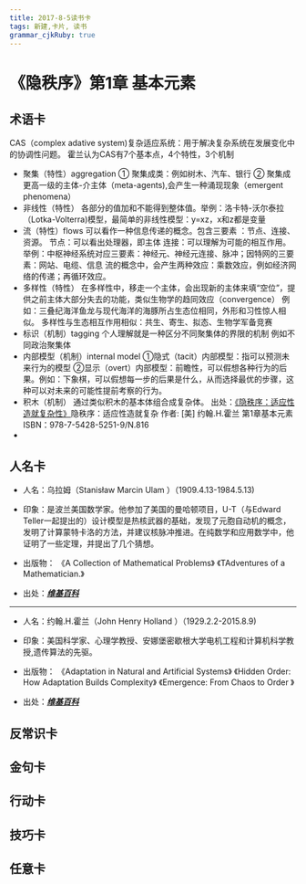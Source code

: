 ```yaml
---
title: 2017-8-5读书卡
tags: 新建,卡片, 读书
grammar_cjkRuby: true
---
```


# 《隐秩序》第1章 基本元素
## 术语卡
CAS（complex adative system)复杂适应系统：用于解决复杂系统在发展变化中的协调性问题。
霍兰认为CAS有7个基本点，4个特性，3个机制
- 聚集（特性）aggregation
   ① 聚集成类：例如树木、汽车、银行
   ② 聚集成更高一级的主体-介主体（meta-agents),会产生一种涌现现象（emergent phenomena）
- 非线性（特性）
   各部分的值加和不能得到整体值。举例：洛卡特-沃尔泰拉（Lotka-Volterra)模型，最简单的非线性模型：y=xz，x和z都是变量
- 流（特性）flows
  可以看作一种信息传递的概念。包含三要素 ：节点、连接、资源。
  节点：可以看出处理器，即主体
  连接：可以理解为可能的相互作用。
  举例：中枢神经系统对应三要素：神经元、神经元连接、脉冲；因特网的三要素：网站、电缆、信息
  流的概念中，会产生两种效应：乘数效应，例如经济网络的传递；再循环效应。
- 多样性（特性）
   在多样性中，移走一个主体，会出现新的主体来填“空位”，提供之前主体大部分失去的功能，类似生物学的趋同效应（convergence）
   例如：三叠纪海洋鱼龙与现代海洋的海豚所占生态位相同，外形和习性惊人相似。
   多样性与生态相互作用相似：共生、寄生、拟态、生物学军备竞赛
- 标识（机制）tagging
  个人理解就是一种区分不同聚集体的界限的机制
  例如不同政治聚集体
 - 内部模型（机制）internal model
   ①隐式（tacit）内部模型：指可以预测未来行为的模型
   ②显示（overt）内部模型：前瞻性，可以假想各种行为的后果。例如：下象棋，可以假想每一步的后果是什么，从而选择最优的步骤，这种可以对未来的可能性提前考察的行为。
- 积木（机制）
  通过类似积木的基本体组合成复杂体。
  出处：[《隐秩序：适应性造就复杂性》](https://book.douban.com/subject/6797698/)隐秩序：适应性造就复杂 作者:  [美] 约翰.H.霍兰   第1章基本元素 ISBN：978-7-5428-5251-9/N.816
-

## 人名卡
- 人名：乌拉姆（Stanisław Marcin Ulam ）（1909.4.13-1984.5.13)
- 印象：是波兰美国数学家。他参加了美国的曼哈顿项目，U-T（与Edward Teller一起提出的）设计模型是热核武器的基础，发现了元胞自动机的概念，发明了计算蒙特卡洛的方法，并建议核脉冲推进。在纯数学和应用数学中，他证明了一些定理，并提出了几个猜想。
- 出版物：
《A Collection of Mathematical Problems》
《TAdventures of a Mathematician.》

- 出处：[***维基百科***](https://en.wikipedia.org/wiki/Stanislaw_Ulam)
---

- 人名：约翰.H.霍兰（John Henry Holland  ）（1929.2.2-2015.8.9)
- 印象：美国科学家、心理学教授、安娜堡密歇根大学电机工程和计算机科学教授,遗传算法的先驱。
- 出版物：
《Adaptation in Natural and Artificial Systems》
《Hidden Order: How Adaptation Builds Complexity》
《Emergence: From Chaos to Order 》

- 出处：[***维基百科***](https://en.wikipedia.org/wiki/John_Henry_Holland)
## 反常识卡
## 金句卡
## 行动卡
## 技巧卡
## 任意卡
